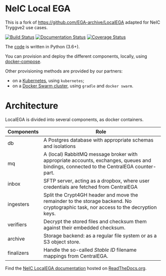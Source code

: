 # NeIC Local EGA

This is a fork of https://github.com/EGA-archive/LocalEGA adapted for NeIC Tryggve2 use cases.

[![Build Status](https://travis-ci.org/neicnordic/LocalEGA.svg?branch=master)](https://travis-ci.org/neicnordic/LocalEGA)
[![Documentation Status](https://readthedocs.org/projects/neic-localega/badge/?version=latest)](https://neic-localega.readthedocs.io/en/latest/?badge=latest)
[![Coverage Status](https://coveralls.io/repos/github/neicnordic/LocalEGA/badge.svg?branch=master)](https://coveralls.io/github/neicnordic/LocalEGA?branch=master)

The [code](lega) is written in Python (3.6+).

You can provision and deploy the different components, locally, using [docker-compose](deploy).

Other provisioning methods are provided by our partners:

* on a [Kubernetes](https://github.com/NBISweden/LocalEGA-helm), using `kubernetes`;
* on a [Docker Swarm cluster](https://github.com/neicnordic/LocalEGA-deploy-swarm), using `gradle` and `docker swarm`.

# Architecture

LocalEGA is divided into several components, as docker containers.

| Components  | Role |
|-------------|------|
| db          | A Postgres database with appropriate schemas and isolations |
| mq          | A (local) RabbitMQ message broker with appropriate accounts, exchanges, queues and bindings, connected to the CentralEGA counter-part. |
| inbox       | SFTP server, acting as a dropbox, where user credentials are fetched from CentralEGA |
| ingesters   | Split the Crypt4GH header and move the remainder to the storage backend. No cryptographic task, nor access to the decryption keys. |
| verifiers   | Decrypt the stored files and checksum them against their embedded checksum. |
| archive     | Storage backend: as a regular file system or as a S3 object store. |
| finalizers  | Handle the so-called _Stable ID_ filename mappings from CentralEGA. |

Find the [NeIC LocalEGA documentation](https://neic-localega.readthedocs.io) hosted on [ReadTheDocs.org](https://readthedocs.org/).

